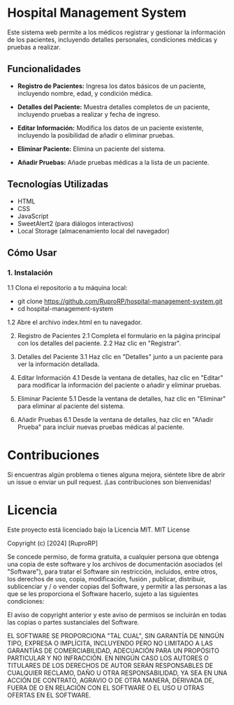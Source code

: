 # Hospital Management System

Este sistema web permite a los médicos registrar y gestionar la información de los pacientes, incluyendo detalles personales, condiciones médicas y pruebas a realizar.

## Funcionalidades

- **Registro de Pacientes:** Ingresa los datos básicos de un paciente, incluyendo nombre, edad, y condición médica.

- **Detalles del Paciente:** Muestra detalles completos de un paciente, incluyendo pruebas a realizar y fecha de ingreso.

- **Editar Información:** Modifica los datos de un paciente existente, incluyendo la posibilidad de añadir o eliminar pruebas.

- **Eliminar Paciente:** Elimina un paciente del sistema.

- **Añadir Pruebas:** Añade pruebas médicas a la lista de un paciente.

## Tecnologías Utilizadas

- HTML
- CSS
- JavaScript
- SweetAlert2 (para diálogos interactivos)
- Local Storage (almacenamiento local del navegador)

## Cómo Usar

### 1. Instalación

1.1 Clona el repositorio a tu máquina local:

   - git clone https://github.com/RuproRP/hospital-management-system.git
   - cd hospital-management-system

1.2 Abre el archivo index.html en tu navegador.

2. Registro de Pacientes
2.1 Completa el formulario en la página principal con los detalles del paciente.
2.2 Haz clic en "Registrar".

3. Detalles del Paciente
3.1 Haz clic en "Detalles" junto a un paciente para ver la información detallada.

4. Editar Información
4.1 Desde la ventana de detalles, haz clic en "Editar" para modificar la información del paciente o añadir y eliminar pruebas.

5. Eliminar Paciente
5.1 Desde la ventana de detalles, haz clic en "Eliminar" para eliminar al paciente del sistema.

6. Añadir Pruebas
6.1 Desde la ventana de detalles, haz clic en "Añadir Prueba" para incluir nuevas pruebas médicas al paciente.

# Contribuciones
Si encuentras algún problema o tienes alguna mejora, siéntete libre de abrir un issue o enviar un pull request. ¡Las contribuciones son bienvenidas!

# Licencia
Este proyecto está licenciado bajo la Licencia MIT.
MIT License

Copyright (c) [2024] [RuproRP]

Se concede permiso, de forma gratuita, a cualquier persona que obtenga una copia de este software y los archivos de documentación asociados (el "Software"), para tratar el Software sin restricción, incluidos, entre otros, los derechos de uso, copia, modificación, fusión , publicar, distribuir, sublicenciar y / o vender copias del Software, y permitir a las personas a las que se les proporciona el Software hacerlo, sujeto a las siguientes condiciones:

El aviso de copyright anterior y este aviso de permisos se incluirán en todas las copias o partes sustanciales del Software.

EL SOFTWARE SE PROPORCIONA "TAL CUAL", SIN GARANTÍA DE NINGÚN TIPO, EXPRESA O IMPLÍCITA, INCLUYENDO PERO NO LIMITADO A LAS GARANTÍAS DE COMERCIABILIDAD, ADECUACIÓN PARA UN PROPÓSITO PARTICULAR Y NO INFRACCIÓN. EN NINGÚN CASO LOS AUTORES O TITULARES DE LOS DERECHOS DE AUTOR SERÁN RESPONSABLES DE CUALQUIER RECLAMO, DAÑO U OTRA RESPONSABILIDAD, YA SEA EN UNA ACCIÓN DE CONTRATO, AGRAVIO O DE OTRA MANERA, DERIVADA DE, FUERA DE O EN RELACIÓN CON EL SOFTWARE O EL USO U OTRAS OFERTAS EN EL SOFTWARE.
